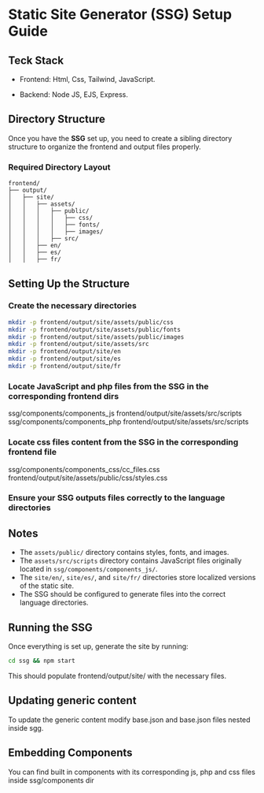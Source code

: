 # Static Site Generator (SSG) Setup Guide


## Teck Stack

- Frontend: Html, Css, Tailwind, JavaScript.

- Backend: Node JS, EJS, Express.


## Directory Structure

Once you have the **SSG** set up, you need to create a sibling directory structure to organize the frontend and output files properly.


### Required Directory Layout

```plaintext
frontend/
├── output/
│   ├── site/
│   │   ├── assets/
│   │   │   ├── public/
│   │   │   │   ├── css/
│   │   │   │   ├── fonts/
│   │   │   │   ├── images/
│   │   │   ├── src/
│   │   ├── en/
│   │   ├── es/
│   │   ├── fr/
```


## Setting Up the Structure

### Create the necessary directories
```sh
mkdir -p frontend/output/site/assets/public/css
mkdir -p frontend/output/site/assets/public/fonts
mkdir -p frontend/output/site/assets/public/images
mkdir -p frontend/output/site/assets/src
mkdir -p frontend/output/site/en
mkdir -p frontend/output/site/es
mkdir -p frontend/output/site/fr
```


### Locate JavaScript and php files from the SSG in the corresponding frontend dirs

ssg/components/components_js frontend/output/site/assets/src/scripts
ssg/components/components_php frontend/output/site/assets/src/scripts

### Locate css files content from the SSG in the corresponding frontend file

ssg/components/components_css/cc_files.css frontend/output/site/assets/public/css/styles.css


### Ensure your SSG outputs files correctly to the language directories

## Notes
- The `assets/public/` directory contains styles, fonts, and images.
- The `assets/src/scripts` directory contains JavaScript files originally located in `ssg/components/components_js/`.
- The `site/en/`, `site/es/`, and `site/fr/` directories store localized versions of the static site.
- The SSG should be configured to generate files into the correct language directories.


## Running the SSG

Once everything is set up, generate the site by running:

```sh
cd ssg && npm start
```

This should populate frontend/output/site/ with the necessary files.


## Updating generic content

To update the generic content modify base.json and base.json files nested inside sgg.


## Embedding Components

You can find built in components with its corresponding js, php and css files inside ssg/components dir




